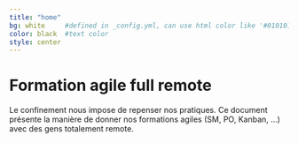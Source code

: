 ```yaml
---
title: "home"
bg: white     #defined in _config.yml, can use html color like '#010101'
color: black  #text color
style: center
---
```


# Formation agile full remote
Le confinement nous impose de repenser nos pratiques. Ce document présente la manière de donner nos formations agiles (SM, PO, Kanban, …) avec des gens totalement remote.
